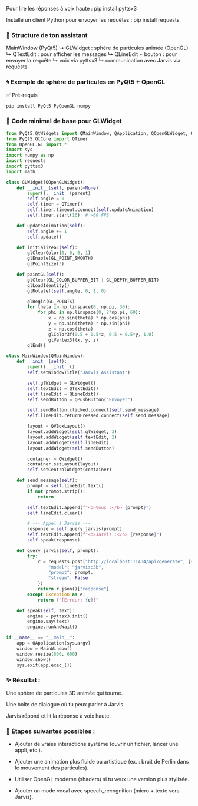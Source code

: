 Pour lire les réponses à voix haute :
pip install pyttsx3

Installe un client Python pour envoyer les requêtes :
pip install requests


### 🧩 Structure de ton assistant

MainWindow (PyQt5)
    ↳ GLWidget : sphère de particules animée (OpenGL)
    ↳ QTextEdit : pour afficher les messages
    ↳ QLineEdit + bouton : pour envoyer la requête
    ↳ voix via pyttsx3
    ↳ communication avec Jarvis via requests

### 🌀 Exemple de sphère de particules en PyQt5 + OpenGL
✅ Pré-requis
```bash
pip install PyQt5 PyOpenGL numpy
```
### 🧪 Code minimal de base pour GLWidget

``` python
from PyQt5.QtWidgets import QMainWindow, QApplication, QOpenGLWidget, QVBoxLayout, QWidget, QTextEdit, QLineEdit, QPushButton
from PyQt5.QtCore import QTimer
from OpenGL.GL import *
import sys
import numpy as np
import requests
import pyttsx3
import math

class GLWidget(QOpenGLWidget):
    def __init__(self, parent=None):
        super().__init__(parent)
        self.angle = 0
        self.timer = QTimer()
        self.timer.timeout.connect(self.updateAnimation)
        self.timer.start(16)  # ~60 FPS

    def updateAnimation(self):
        self.angle += 1
        self.update()

    def initializeGL(self):
        glClearColor(0, 0, 0, 1)
        glEnable(GL_POINT_SMOOTH)
        glPointSize(3)

    def paintGL(self):
        glClear(GL_COLOR_BUFFER_BIT | GL_DEPTH_BUFFER_BIT)
        glLoadIdentity()
        glRotatef(self.angle, 0, 1, 0)

        glBegin(GL_POINTS)
        for theta in np.linspace(0, np.pi, 30):
            for phi in np.linspace(0, 2*np.pi, 60):
                x = np.sin(theta) * np.cos(phi)
                y = np.sin(theta) * np.sin(phi)
                z = np.cos(theta)
                glColor3f(0.5 + 0.5*z, 0.5 + 0.5*y, 1.0)
                glVertex3f(x, y, z)
        glEnd()

class MainWindow(QMainWindow):
    def __init__(self):
        super().__init__()
        self.setWindowTitle("Jarvis Assistant")

        self.glWidget = GLWidget()
        self.textEdit = QTextEdit()
        self.lineEdit = QLineEdit()
        self.sendButton = QPushButton("Envoyer")

        self.sendButton.clicked.connect(self.send_message)
        self.lineEdit.returnPressed.connect(self.send_message)

        layout = QVBoxLayout()
        layout.addWidget(self.glWidget, 3)
        layout.addWidget(self.textEdit, 2)
        layout.addWidget(self.lineEdit)
        layout.addWidget(self.sendButton)

        container = QWidget()
        container.setLayout(layout)
        self.setCentralWidget(container)

    def send_message(self):
        prompt = self.lineEdit.text()
        if not prompt.strip():
            return

        self.textEdit.append(f"<b>Vous :</b> {prompt}")
        self.lineEdit.clear()

        # --- Appel à Jarvis ---
        response = self.query_jarvis(prompt)
        self.textEdit.append(f"<b>Jarvis :</b> {response}")
        self.speak(response)

    def query_jarvis(self, prompt):
        try:
            r = requests.post("http://localhost:11434/api/generate", json={
                "model": "jarvis:3b",
                "prompt": prompt,
                "stream": False
            })
            return r.json()["response"]
        except Exception as e:
            return f"[Erreur: {e}]"

    def speak(self, text):
        engine = pyttsx3.init()
        engine.say(text)
        engine.runAndWait()

if __name__ == "__main__":
    app = QApplication(sys.argv)
    window = MainWindow()
    window.resize(800, 600)
    window.show()
    sys.exit(app.exec_())
```
### ✨ Résultat :
Une sphère de particules 3D animée qui tourne.

Une boîte de dialogue où tu peux parler à Jarvis.

Jarvis répond et lit la réponse à voix haute.

### 🔧 Étapes suivantes possibles :
- Ajouter de vraies interactions système (ouvrir un fichier, lancer une appli, etc.).

- Ajouter une animation plus fluide ou artistique (ex. : bruit de Perlin dans le mouvement des particules).

- Utiliser OpenGL moderne (shaders) si tu veux une version plus stylisée.

- Ajouter un mode vocal avec speech_recognition (micro + texte vers Jarvis).



